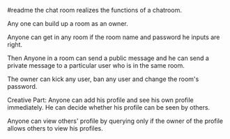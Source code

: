 #readme
the chat room realizes the functions of a chatroom.

Any one can build up a room as an owner. 

Anyone can get in any room if the room name and password he inputs are right. 

Then Anyone in a room can send a public message and he can send a private message to a particular user who is in the same room. 

The owner can kick any user, ban any user and change the room's password.





Creative Part:
Anyone can add his profile and see his own profile immediately. He can decide whether his profile can be seen by others. 

Anyone can view others' profile by querying only if the owner of the profile allows others to view his profiles. 